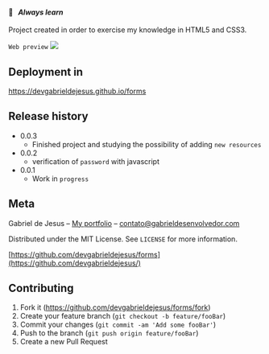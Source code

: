 #### 📒   _Always learn_

Project created in order to exercise my knowledge in HTML5 and CSS3.

`Web preview`
![](assets/images/web-preview.gif)

## Deployment in
https://devgabrieldejesus.github.io/forms

## Release history

* 0.0.3
    * Finished project and studying the possibility of adding `new resources`
* 0.0.2
    * verification of `password` with javascript
* 0.0.1
    * Work in `progress`

## Meta

Gabriel de Jesus – [My portfolio](https://www.gabrieldesenvolvedor.com/) – contato@gabrieldesenvolvedor.com

Distributed under the MIT License. See `LICENSE` for more information.

[https://github.com/devgabrieldejesus/forms](https://github.com/devgabrieldejesus/)

## Contributing

1. Fork it (<https://github.com/devgabrieldejesus/forms/fork>)
2. Create your feature branch (`git checkout -b feature/fooBar`)
3. Commit your changes (`git commit -am 'Add some fooBar'`)
4. Push to the branch (`git push origin feature/fooBar`)
5. Create a new Pull Request
